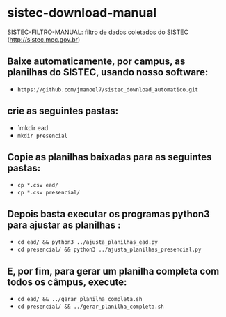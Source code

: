 # sistec-download-manual
SISTEC-FILTRO-MANUAL: filtro de dados coletados do SISTEC (http://sistec.mec.gov.br)

## Baixe automaticamente, por campus, as planilhas do SISTEC, usando nosso software:
* `https://github.com/jmanoel7/sistec_download_automatico.git`

## crie as seguintes pastas:
* `mkdir ead
* `mkdir presencial`

## Copie as planilhas baixadas para as seguintes pastas:
* `cp *.csv ead/`
* `cp *.csv presencial/`

## Depois basta executar os programas python3 para ajustar as planilhas :
* `cd ead/ && python3 ../ajusta_planilhas_ead.py`
* `cd presencial/ && python3 ../ajusta_planilhas_presencial.py`

## E, por fim, para gerar um planilha completa com todos os câmpus, execute:
* `cd ead/ && ../gerar_planilha_completa.sh`
* `cd presencial/ && ../gerar_planilha_completa.sh`
